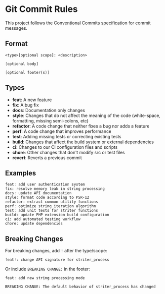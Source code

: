 # Git Commit Rules

This project follows the Conventional Commits specification for commit messages.

## Format

```
<type>[optional scope]: <description>

[optional body]

[optional footer(s)]
```

## Types

- **feat**: A new feature
- **fix**: A bug fix
- **docs**: Documentation only changes
- **style**: Changes that do not affect the meaning of the code (white-space, formatting, missing semi-colons, etc)
- **refactor**: A code change that neither fixes a bug nor adds a feature
- **perf**: A code change that improves performance
- **test**: Adding missing tests or correcting existing tests
- **build**: Changes that affect the build system or external dependencies
- **ci**: Changes to our CI configuration files and scripts
- **chore**: Other changes that don't modify src or test files
- **revert**: Reverts a previous commit

## Examples

```
feat: add user authentication system
fix: resolve memory leak in string processing
docs: update API documentation
style: format code according to PSR-12
refactor: extract common utility functions
perf: optimize string iteration algorithm
test: add unit tests for striter functions
build: update PHP extension build configuration
ci: add automated testing workflow
chore: update dependencies
```

## Breaking Changes

For breaking changes, add `!` after the type/scope:

```
feat!: change API signature for striter_process
```

Or include `BREAKING CHANGE:` in the footer:

```
feat: add new string processing mode

BREAKING CHANGE: The default behavior of striter_process has changed
```